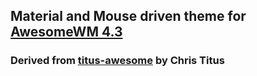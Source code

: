 ## Material and Mouse driven theme for [AwesomeWM 4.3](https://awesomewm.org)
### Derived from [titus-awesome](https://github.com/ChrisTitusTech/titus-awesome) by Chris Titus 
